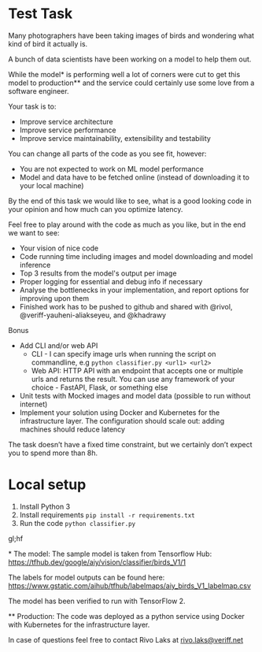 # Test Task

Many photographers have been taking images of birds and wondering what kind of bird it actually is.

A bunch of data scientists have been working on a model to help them out.

While the model\* is performing well a lot of corners were cut to get this model to production\** and the service could certainly use some love from a software engineer.

Your task is to:
* Improve service architecture
* Improve service performance
* Improve service maintainability, extensibility and testability

You can change all parts of the code as you see fit, however:
* You are not expected to work on ML model performance
* Model and data have to be fetched online (instead of downloading it to your local machine)

By the end of this task we would like to see, what is a good looking code in your opinion and how much can you optimize latency.

Feel free to play around with the code as much as you like, but in the end we want to see:
* Your vision of nice code
* Code running time including images and model downloading and model inference
* Top 3 results from the model's output per image
* Proper logging for essential and debug info if necessary
* Analyse the bottlenecks in your implementation, and report options for improving upon them
* Finished work has to be pushed to github and shared with @rivol, @veriff-yauheni-aliakseyeu, and @khadrawy

Bonus
* Add CLI and/or web API
    * CLI - I can specify image urls when running the script on commandline, e.g `python classifier.py <url1> <url2>`
    * Web API: HTTP API with an endpoint that accepts one or multiple urls and returns the result. You can use any framework of your choice - FastAPI, Flask, or something else
* Unit tests with Mocked images and model data (possible to run without internet)
* Implement your solution using Docker and Kubernetes for the infrastructure layer. The configuration should scale out: adding machines should reduce latency

The task doesn’t have a fixed time constraint, but we certainly don’t expect you to spend more than 8h.


# Local setup
1) Install Python 3
2) Install requirements `pip install -r requirements.txt`
3) Run the code `python classifier.py`

gl;hf

\* The model:
The sample model is taken from Tensorflow Hub:
https://tfhub.dev/google/aiy/vision/classifier/birds_V1/1

The labels for model outputs can be found here:
https://www.gstatic.com/aihub/tfhub/labelmaps/aiy_birds_V1_labelmap.csv

The model has been verified to run with TensorFlow 2.

\** Production: The code was deployed as a python service using Docker with Kubernetes for the infrastructure layer.

In case of questions feel free to contact Rivo Laks at rivo.laks@veriff.net
